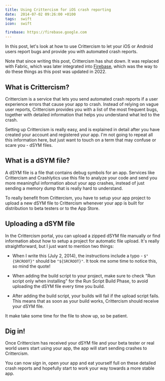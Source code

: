```yaml
---
title: Using Crittercism for iOS crash reporting
date:  2014-07-02 09:26:00 +0100
tags:  swift
icon:  swift

firebase: https://firebase.google.com
---
```


In this post, let's look at how to use Crittercism to let your iOS or Android
users report bugs and provide you with automated crash reports.

Note that since writing this post, Crittercism has shut down. It was replaced 
with Fabric,  which was later integrated into [Firebase]({{page.firebase}}), which 
was the way to do these things as this post was updated in 2022.


## What is Crittercism?

Crittercism is a service that lets you send automated crash reports if a user
experience errors that cause your app to crash. Instead of relying on vague
user reports, Crittercism provides you with a list of the most frequent bugs,
together with detailed information that helps you understand what led to the crash.

Setting up Crittercism is really easy, and is explained in detail after you have
created your account and registered your app. I'm not going to repeat all this
information here, but just want to touch on a term that may confuse or scare
you - dSYM files.


## What is a dSYM file?

A dSYM file is a file that contains debug symbols for an app. Services like
Crittercism and Crashlytics use this file to analyze your code and send you more
meaningful information about your app crashes, instead of just sending a memory
dump that is really hard to understand.

To really benefit from Crittercism, you have to setup your app project to upload
a new dSYM file to Crittercism whenever your app is built for distribution to beta
testers or to the App Store.


## Uploading a dSYM file

In the Crittercism portal, you can upload a zipped dSYM file manually or find
information about how to setup a project for automatic file upload. It's really
straightforward, but I just want to mention two things:

* When I write this (July 2, 2014), the instructions include a typo - `$"{SRCROOT}"`
should be `"${SRCROOT}"`. It took me some time to notice this, so mind the quote!

* When adding the build script to your project, make sure to check "Run script
only when installing" for the Run Script Build Phase, to avoid uploading the dSYM
file every time you build.

* After adding the build script, your builds will fail if the upload script fails.
This means that as soon as your build works, Crittercism should receive your dSYM
file. 

It make take some time for the file to show up, so be patient.


## Dig in!

Once Crittercism has received your dSYM file and your beta tester or real world
users start using your app, the app will start sending crashes to Crittercism.

You can now sign in, open your app and eat yourself full on these detailed crash
reports and hopefully start to work your way towards a more stable app.